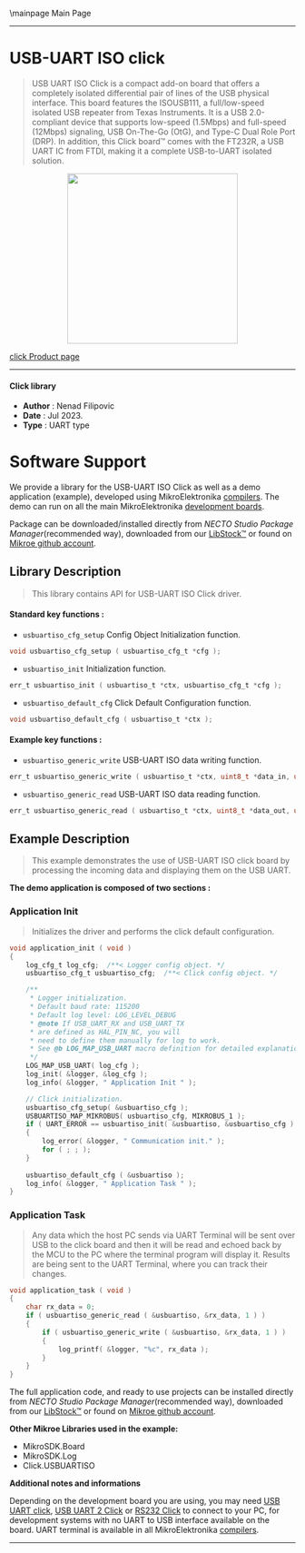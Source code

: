 \mainpage Main Page

---
# USB-UART ISO click

> USB UART ISO Click is a compact add-on board that offers a completely isolated differential pair of lines of the USB physical interface. This board features the ISOUSB111, a full/low-speed isolated USB repeater from Texas Instruments. It is a USB 2.0-compliant device that supports low-speed (1.5Mbps) and full-speed (12Mbps) signaling, USB On-The-Go (OtG), and Type-C Dual Role Port (DRP). In addition, this Click board™ comes with the FT232R, a USB UART IC from FTDI, making it a complete USB-to-UART isolated solution.

<p align="center">
  <img src="https://download.mikroe.com/images/click_for_ide/usbuartiso_click.png" height=300px>
</p>

[click Product page](https://www.mikroe.com/usb-uart-iso-click)

---


#### Click library

- **Author**        : Nenad Filipovic
- **Date**          : Jul 2023.
- **Type**          : UART type


# Software Support

We provide a library for the USB-UART ISO Click
as well as a demo application (example), developed using MikroElektronika
[compilers](https://www.mikroe.com/necto-studio).
The demo can run on all the main MikroElektronika [development boards](https://www.mikroe.com/development-boards).

Package can be downloaded/installed directly from *NECTO Studio Package Manager*(recommended way), downloaded from our [LibStock&trade;](https://libstock.mikroe.com) or found on [Mikroe github account](https://github.com/MikroElektronika/mikrosdk_click_v2/tree/master/clicks).

## Library Description

> This library contains API for USB-UART ISO Click driver.

#### Standard key functions :

- `usbuartiso_cfg_setup` Config Object Initialization function.
```c
void usbuartiso_cfg_setup ( usbuartiso_cfg_t *cfg );
```

- `usbuartiso_init` Initialization function.
```c
err_t usbuartiso_init ( usbuartiso_t *ctx, usbuartiso_cfg_t *cfg );
```

- `usbuartiso_default_cfg` Click Default Configuration function.
```c
void usbuartiso_default_cfg ( usbuartiso_t *ctx );
```

#### Example key functions :

- `usbuartiso_generic_write` USB-UART ISO data writing function.
```c
err_t usbuartiso_generic_write ( usbuartiso_t *ctx, uint8_t *data_in, uint16_t len );
```

- `usbuartiso_generic_read` USB-UART ISO data reading function.
```c
err_t usbuartiso_generic_read ( usbuartiso_t *ctx, uint8_t *data_out, uint16_t len );
```

## Example Description

> This example demonstrates the use of USB-UART ISO click board by processing
> the incoming data and displaying them on the USB UART.

**The demo application is composed of two sections :**

### Application Init

> Initializes the driver and performs the click default configuration.

```c
void application_init ( void ) 
{
    log_cfg_t log_cfg;  /**< Logger config object. */
    usbuartiso_cfg_t usbuartiso_cfg;  /**< Click config object. */

    /** 
     * Logger initialization.
     * Default baud rate: 115200
     * Default log level: LOG_LEVEL_DEBUG
     * @note If USB_UART_RX and USB_UART_TX 
     * are defined as HAL_PIN_NC, you will 
     * need to define them manually for log to work. 
     * See @b LOG_MAP_USB_UART macro definition for detailed explanation.
     */
    LOG_MAP_USB_UART( log_cfg );
    log_init( &logger, &log_cfg );
    log_info( &logger, " Application Init " );

    // Click initialization.
    usbuartiso_cfg_setup( &usbuartiso_cfg );
    USBUARTISO_MAP_MIKROBUS( usbuartiso_cfg, MIKROBUS_1 );
    if ( UART_ERROR == usbuartiso_init( &usbuartiso, &usbuartiso_cfg ) ) 
    {
        log_error( &logger, " Communication init." );
        for ( ; ; );
    }
    
    usbuartiso_default_cfg ( &usbuartiso );
    log_info( &logger, " Application Task " );
}
```

### Application Task

> Any data which the host PC sends via UART Terminal
> will be sent over USB to the click board and then it will be read and 
> echoed back by the MCU to the PC where the terminal program will display it.
> Results are being sent to the UART Terminal, where you can track their changes.

```c
void application_task ( void ) 
{
    char rx_data = 0;
    if ( usbuartiso_generic_read ( &usbuartiso, &rx_data, 1 ) )
    {
        if ( usbuartiso_generic_write ( &usbuartiso, &rx_data, 1 ) )
        {
            log_printf( &logger, "%c", rx_data );
        }
    }
}
```

The full application code, and ready to use projects can be installed directly from *NECTO Studio Package Manager*(recommended way), downloaded from our [LibStock&trade;](https://libstock.mikroe.com) or found on [Mikroe github account](https://github.com/MikroElektronika/mikrosdk_click_v2/tree/master/clicks).

**Other Mikroe Libraries used in the example:**

- MikroSDK.Board
- MikroSDK.Log
- Click.USBUARTISO

**Additional notes and informations**

Depending on the development board you are using, you may need
[USB UART click](https://www.mikroe.com/usb-uart-click),
[USB UART 2 Click](https://www.mikroe.com/usb-uart-2-click) or
[RS232 Click](https://www.mikroe.com/rs232-click) to connect to your PC, for
development systems with no UART to USB interface available on the board. UART
terminal is available in all MikroElektronika
[compilers](https://shop.mikroe.com/compilers).

---
